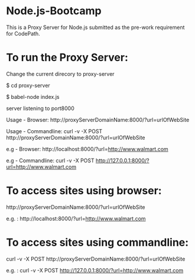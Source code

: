 # Node.js-Bootcamp

This is a Proxy Server for Node.js submitted as the pre-work requirement for CodePath.

# To run the Proxy Server:

Change the current direcory to proxy-server

$ cd proxy-server

$ babel-node index.js

server listening to port8000

Usage - Browser: http://proxyServerDomainName:8000/?url=urlOfWebSite

Usage - Commandline: curl -v -X POST http://proxyServerDomainName:8000/?url=urlOfWebSite

e.g - Browser: http://localhost:8000/?url=http://www.walmart.com

e.g - Commandline: curl -v -X POST http://127.0.0.1:8000/?url=http://www.walmart.com


# To access sites using browser: 

http://proxyServerDomainName:8000/?url=urlOfWebSite

e.g. : http://localhost:8000/?url=http://www.walmart.com


# To access sites using commandline: 

curl -v -X POST http://proxyServerDomainName:8000/?url=urlOfWebSite

e.g. : curl -v -X POST http://127.0.0.1:8000/?url=http://www.walmart.com

